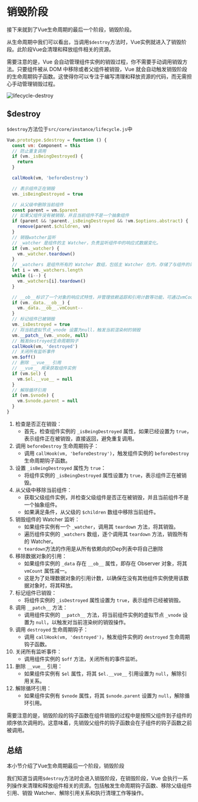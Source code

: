 # 销毁阶段

接下来就到了Vue生命周期的最后一个阶段，销毁阶段。

从生命周期中我们可以看出，当调用`$destroy`方法时，Vue实例就进入了销毁阶段。此阶段Vue会清理和释放组件相关的资源。

需要注意的是，Vue 会自动管理组件实例的销毁过程，你不需要手动调用销毁方法。只要组件被从 DOM 中移除或者父组件被销毁，Vue 就会自动触发销毁阶段的生命周期钩子函数。这使得你可以专注于编写清理和释放资源的代码，而无需担心手动管理销毁过程。

![lifecycle-destroy](@assets/vue2/lifecycle-destroy.png)

## $destroy

`$destroy`方法位于`src/core/instance/lifecycle.js`中

```js
Vue.prototype.$destroy = function () {
  const vm: Component = this
  // 防止重复调用
  if (vm._isBeingDestroyed) {
    return
  }

  callHook(vm, 'beforeDestroy')

  // 表示组件正在销毁
  vm._isBeingDestroyed = true

  // 从父级中删除当前组件
  const parent = vm.$parent
  // 如果父组件没有被销毁，并且当前组件不是一个抽象组件
  if (parent && !parent._isBeingDestroyed && !vm.$options.abstract) {
    remove(parent.$children, vm)
  }
  // 销毁watcher监听
  // _watcher 是组件的主 Watcher，负责监听组件中的响应式数据变化。
  if (vm._watcher) {
    vm._watcher.teardown()
  }
  // _watchers 是组件所有的 Watcher 数组，包括主 Watcher 在内，存储了与组件的计算属性、侦听属性等相关联的其他 Watcher 实例。
  let i = vm._watchers.length
  while (i--) {
    vm._watchers[i].teardown()
  }

  // __ob__标识了一个对象的响应式特性，并管理依赖追踪和引用计数等功能，可通过vmCount--来释放对应的Observer对象
  if (vm._data.__ob__) {
    vm._data.__ob__.vmCount--
  }
  // 标记组件已被销毁
  vm._isDestroyed = true
  // 将当前虚拟节点_vnode 设置为null，触发当前渲染树的销毁
  vm.__patch__(vm._vnode, null)
  // 触发destroyed生命周期钩子
  callHook(vm, 'destroyed')
  // 关闭所有监听事件
  vm.$off()
  // 删除 __vue__ 引用
  // __vue__ 用来获取组件实例
  if (vm.$el) {
    vm.$el.__vue__ = null
  }
  // 解除循环引用
  if (vm.$vnode) {
    vm.$vnode.parent = null
  }
}
```

1. 检查是否正在销毁：
   - 首先，检查组件实例的 `_isBeingDestroyed` 属性，如果已经设置为 `true`，表示组件正在被销毁，直接返回，避免重复调用。
2. 调用 `beforeDestroy` 生命周期钩子：
   - 调用 `callHook(vm, 'beforeDestroy')`，触发组件实例的 `beforeDestroy` 生命周期钩子函数。
3. 设置 `_isBeingDestroyed` 属性为 `true`：
   - 将组件实例的 `_isBeingDestroyed` 属性设置为 `true`，表示组件正在被销毁。
4. 从父级中移除当前组件：
   - 获取父级组件实例，并检查父级组件是否正在被销毁，并且当前组件不是一个抽象组件。
   - 如果满足条件，从父级的 `$children` 数组中移除当前组件。
5. 销毁组件的 Watcher 监听：
   - 如果组件实例有一个 `_watcher`，调用其 `teardown` 方法，将其销毁。
   - 遍历组件实例的 `_watchers` 数组，逐个调用其 `teardown` 方法，销毁所有的 Watcher。
   - `teardown`方法的作用是从所有依赖向的Dep列表中将自己删除
6. 移除数据对象的引用：
   - 如果组件实例的 `_data` 存在 `__ob__` 属性，即存在 Observer 对象，将其 `vmCount` 属性减一。
   - 这是为了处理数据对象的引用计数，以确保在没有其他组件实例使用该数据对象时，将其释放。
7. 标记组件已销毁：
   - 将组件实例的 `_isDestroyed` 属性设置为 `true`，表示组件已经被销毁。
8. 调用 `__patch__` 方法：
   - 调用组件实例的 `__patch__` 方法，将当前组件实例的虚拟节点 `_vnode` 设置为 `null`，以触发对当前渲染树的销毁操作。
9. 调用 `destroyed` 生命周期钩子：
   - 调用 `callHook(vm, 'destroyed')`，触发组件实例的 `destroyed` 生命周期钩子函数。
10. 关闭所有监听事件：
    - 调用组件实例的 `$off` 方法，关闭所有的事件监听。
11. 删除 `__vue__` 引用：
    - 如果组件实例有 `$el` 属性，将其 `$el.__vue__` 引用设置为 `null`，解除引用关系。
12. 解除循环引用：
    - 如果组件实例有 `$vnode` 属性，将其 `$vnode.parent` 设置为 `null`，解除循环引用。

需要注意的是，销毁阶段的钩子函数在组件销毁的过程中是按照父组件到子组件的顺序依次调用的。这意味着，先销毁父组件的钩子函数会在子组件的钩子函数之前被调用。

## 总结

本小节介绍了Vue生命周期最后一个阶段，销毁阶段

我们知道当调用`$destroy`方法时会进入销毁阶段，在销毁阶段，Vue 会执行一系列操作来清理和释放组件相关的资源。包括触发生命周期钩子函数、移除父级组件引用、销毁 Watcher、解除引用关系和执行清理工作等操作。
